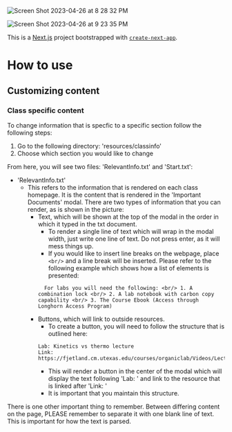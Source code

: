 ![Screen Shot 2023-04-26 at 8 28 32 PM](https://user-images.githubusercontent.com/95107100/234743932-cb5812f1-6068-4a47-959e-ff835df6ff32.png)

![Screen Shot 2023-04-26 at 9 23 35 PM](https://user-images.githubusercontent.com/95107100/234743936-d58ae9bf-b552-4f20-855e-1166280508d9.png)

This is a [Next.js](https://nextjs.org/) project bootstrapped with [`create-next-app`](https://github.com/vercel/next.js/tree/canary/packages/create-next-app).

How to use
==========
Customizing content
-------------------
### Class specific content
To change information that is specfic to a specific section follow the following steps:

1. Go to the following directory: 'resources/classinfo'
2. Choose which section you would like to change

From here, you will see two files: 'RelevantInfo.txt' and 'Start.txt':
- 'RelevantInfo.txt'
    - This refers to the information that is rendered on each class homepage. It is the content that is rendered in the 'Important Documents' modal. There are two types of information that you can render, as is shown in the picture:
        - Text, which will be shown at the top of the modal in the order in which it typed in the txt document.
            - To render a single line of text which will wrap in the modal width, just write one line of text. Do not press enter, as it will mess things up.
            - If you would like to insert line breaks on the webpage, place `<br/>` and a line break will be inserted. Please refer to the following example which shows how a list of elements is presented:
            ```
              For labs you will need the following: <br/> 1. A combination lock <br/> 2. A lab notebook with carbon copy capability <br/> 3. The Course Ebook (Access through Longhorn Access Program)
            ```
        - Buttons, which will link to outside resources.
            - To create a button, you will need to follow the structure that is outlined here:
            ```
            Lab: Kinetics vs thermo lecture
            Link: https://fjetland.cm.utexas.edu/courses/organiclab/Videos/Lectures_files/KvT%20Lecture.mp4
            ```
            - This will render a button in the center of the modal which will display the text following 'Lab: ' and link to the resource that is linked after 'Link: '
            - It is important that you maintain this structure.

There is one other important thing to remember. Between differing content on the page, PLEASE remember to separate it with one blank line of text. This is important for how the text is parsed.